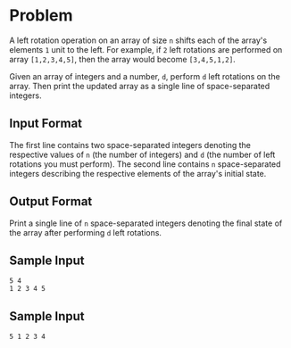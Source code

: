 # Problem

A left rotation operation on an array of size `n` shifts each of the array's elements `1` unit to the left. For example, if `2` left rotations are performed on array ```[1,2,3,4,5]```, then the array would become ```[3,4,5,1,2]```.

Given an array of  integers and a number, `d`, perform `d` left rotations on the array. Then print the updated array as a single line of space-separated integers.

## Input Format

The first line contains two space-separated integers denoting the respective values of `n` (the number of integers) and `d` (the number of left rotations you must perform).
The second line contains `n` space-separated integers describing the respective elements of the array's initial state.

## Output Format

Print a single line of `n` space-separated integers denoting the final state of the array after performing `d` left rotations.

## Sample Input

```
5 4
1 2 3 4 5
```

## Sample Input

```
5 1 2 3 4
```
